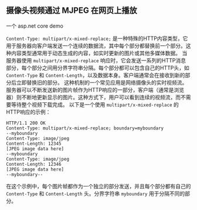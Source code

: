 ## 摄像头视频通过 MJPEG 在网页上播放

一个 asp.net core demo

`Content-Type: multipart/x-mixed-replace;` 是一种特殊的HTTP内容类型，它用于服务器向客户端发送一个连续的数据流，其中每个部分都替换前一个部分。这种内容类型通常用于动态生成的内容，如实时更新的图片或其他多媒体数据。
当服务器使用 `multipart/x-mixed-replace` 响应时，它会发送一系列的HTTP消息部分，每个部分之间用分界字符串分隔。每个部分都可以包含自己的HTTP头，如 `Content-Type` 和 `Content-Length`，以及数据本身。客户端通常会在接收到新的部分后立即替换旧的部分。
这种机制的一个常见应用是网络摄像头的实时视频流。服务器可以不断发送新的图片帧作为HTTP响应的一部分，客户端（通常是浏览器）则不断地更新显示的图片。这种方式下，用户可以看到连续的视频流，而不需要等待整个视频下载完成。
以下是一个使用 `multipart/x-mixed-replace` 的HTTP响应的示例：

```
HTTP/1.1 200 OK
Content-Type: multipart/x-mixed-replace; boundary=myboundary
--myboundary
Content-Type: image/jpeg
Content-Length: 12345
[JPEG image data here]
--myboundary
Content-Type: image/jpeg
Content-Length: 12346
[JPEG image data here]
--myboundary--
```
在这个示例中，每个图片帧都作为一个独立的部分发送，并且每个部分都有自己的 `Content-Type` 和 `Content-Length` 头。分界字符串 `myboundary` 用于分隔不同的部分。
